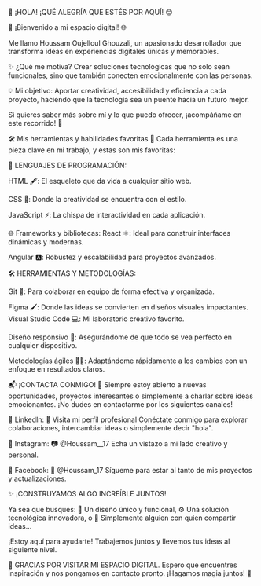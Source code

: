 🌟 ¡HOLA! ¡QUÉ ALEGRÍA QUE ESTÉS POR AQUÍ! 😊

🎉 ¡Bienvenido a mi espacio digital! 🌐

Me llamo Houssam Oujelloul Ghouzali, un apasionado desarrollador que transforma ideas en experiencias digitales únicas y memorables.

✨ ¿Qué me motiva? Crear soluciones tecnológicas que no solo sean funcionales, sino que también conecten emocionalmente con las personas.

💡 Mi objetivo: Aportar creatividad, accesibilidad y eficiencia a cada proyecto, haciendo que la tecnología sea un puente hacia un futuro mejor.

Si quieres saber más sobre mí y lo que puedo ofrecer, ¡acompáñame en este recorrido! 🚀

🛠️ Mis herramientas y habilidades favoritas
🌟 Cada herramienta es una pieza clave en mi trabajo, y estas son mis favoritas:

🔑 LENGUAJES DE PROGRAMACIÓN:

HTML 🖋️: El esqueleto que da vida a cualquier sitio web.

CSS 🎨: Donde la creatividad se encuentra con el estilo.

JavaScript ⚡: La chispa de interactividad en cada aplicación.

🌐 Frameworks y bibliotecas:
React ⚛️: Ideal para construir interfaces dinámicas y modernas.

Angular 🅰️: Robustez y escalabilidad para proyectos avanzados.

🛠️ HERRAMIENTAS Y METODOLOGÍAS:

Git 🔄: Para colaborar en equipo de forma efectiva y organizada.

Figma 🖌️: Donde las ideas se convierten en diseños visuales impactantes.
Visual Studio Code 💻: Mi laboratorio creativo favorito.

Diseño responsivo 📱: Asegurándome de que todo se vea perfecto en cualquier dispositivo.

Metodologías ágiles 🏃‍♂️: Adaptándome rápidamente a los cambios con un enfoque en resultados claros.

📬 ¡CONTACTA CONMIGO! 🌟
Siempre estoy abierto a nuevas oportunidades, proyectos interesantes o simplemente a charlar sobre ideas emocionantes. ¡No dudes en contactarme por los siguientes canales!

🌟 LinkedIn:
🔗 Visita mi perfil profesional
Conéctate conmigo para explorar colaboraciones, intercambiar ideas o simplemente decir "hola".


📸 Instagram:
📷 @Houssam__17
Echa un vistazo a mi lado creativo y personal.

📘 Facebook:
📘 @Houssam_17
Sígueme para estar al tanto de mis proyectos y actualizaciones.

✨ ¡CONSTRUYAMOS ALGO INCREÍBLE JUNTOS!

Ya sea que busques:
🎯 Un diseño único y funcional,
⚙️ Una solución tecnológica innovadora, o
🤝 Simplemente alguien con quien compartir ideas...

¡Estoy aquí para ayudarte! Trabajemos juntos y llevemos tus ideas al siguiente nivel.

🌈 GRACIAS POR VISITAR MI ESPACIO DIGITAL.
Espero que encuentres inspiración y nos pongamos en contacto pronto. ¡Hagamos magia juntos! 💫











